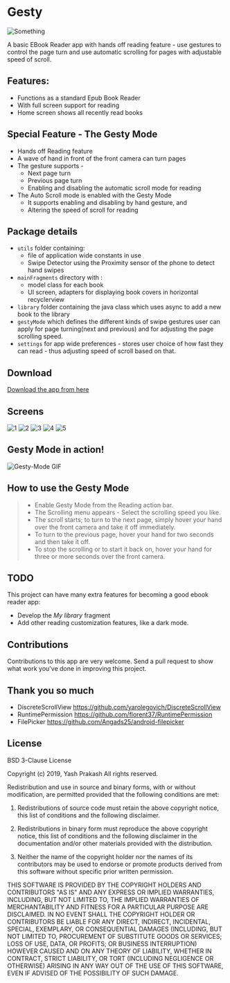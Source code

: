 # Gesty
![Something](https://github.com/yashprakash13/Gesty/blob/master/logo.jpg "Gesty - The Reader")

A basic EBook Reader app with hands off reading feature - use gestures to control the page turn and use automatic scrolling for pages with adjustable speed of scroll.

## Features:
* Functions as a standard Epub Book Reader
* With full screen support for reading
* Home screen shows all recently read books

## Special Feature - The Gesty Mode
* Hands off Reading feature
* A wave of hand in front of the front camera can turn pages
* The gesture supports - 
  * Next page turn
  * Previous page turn
  * Enabling and disabling the automatic scroll mode for reading
* The Auto Scroll mode is enabled with the Gesty Mode
  * It supports enabling and disabling by hand gesture, and
  * Altering the speed of scroll for reading
 
## Package details
* `utils` folder containing:
  - file of application wide constants in use
  - Swipe Detector using the Proximity sensor of the phone to detect hand swipes
* `mainFragments` directory with :
  - model class for each book 
  - UI screen, adapters for displaying book covers in horizontal recyclerview
* `library` folder containing the java class which uses async to add a new book to the library
* `gestyMode` which defines the different kinds of swipe gestures user can apply for page turning(next and previous) and for adjusting the page scrolling speed. 
* `settings` for app wide preferences - stores user choice of how fast they can read - thus adjusting speed of scroll based on that.

## Download
[Download the app from here](https://github.com/yashprakash13/Gesty/releases/download/v1.0/app-release.apk)

## Screens
![1](https://github.com/yashprakash13/Gesty/blob/master/Screenshots/1.png) ![2](https://github.com/yashprakash13/Gesty/blob/master/Screenshots/2.png)
![3](https://github.com/yashprakash13/Gesty/blob/master/Screenshots/3.png)
![4](https://github.com/yashprakash13/Gesty/blob/master/Screenshots/4.png) ![5](https://github.com/yashprakash13/Gesty/blob/master/Screenshots/5.png)

## Gesty Mode in action!
![Gesty-Mode GIF](https://github.com/yashprakash13/Gesty/blob/master/gestymode.gif)

## How to use the Gesty Mode
> * Enable Gesty Mode from the Reading action bar.
> * The Scrolling menu appears - Select the scrolling speed you like.
> * The scroll starts; to turn to the next page, simply hover your hand over the front camera and take it off immediately.
> * To turn to the previous page, hover your hand for two seconds and then take it off.
> * To stop the scrolling or to start it back on, hover your hand for three or more seconds over the front camera.

## TODO
This project can have many extra features for becoming a good ebook reader app:
* Develop the *My library* fragment
* Add other reading customization features, like a dark mode.

## Contributions
Contributions to this app are very welcome. Send a pull request to show what work you've done in improving this project.

## Thank you so much
* DiscreteScrollView   https://github.com/yarolegovich/DiscreteScrollView
* RuntimePermission    https://github.com/florent37/RuntimePermission
* FilePicker           https://github.com/Angads25/android-filepicker

## License
BSD 3-Clause License

Copyright (c) 2019, Yash Prakash
All rights reserved.

Redistribution and use in source and binary forms, with or without
modification, are permitted provided that the following conditions are met:

1. Redistributions of source code must retain the above copyright notice, this
   list of conditions and the following disclaimer.

2. Redistributions in binary form must reproduce the above copyright notice,
   this list of conditions and the following disclaimer in the documentation
   and/or other materials provided with the distribution.

3. Neither the name of the copyright holder nor the names of its
   contributors may be used to endorse or promote products derived from
   this software without specific prior written permission.

THIS SOFTWARE IS PROVIDED BY THE COPYRIGHT HOLDERS AND CONTRIBUTORS "AS IS"
AND ANY EXPRESS OR IMPLIED WARRANTIES, INCLUDING, BUT NOT LIMITED TO, THE
IMPLIED WARRANTIES OF MERCHANTABILITY AND FITNESS FOR A PARTICULAR PURPOSE ARE
DISCLAIMED. IN NO EVENT SHALL THE COPYRIGHT HOLDER OR CONTRIBUTORS BE LIABLE
FOR ANY DIRECT, INDIRECT, INCIDENTAL, SPECIAL, EXEMPLARY, OR CONSEQUENTIAL
DAMAGES (INCLUDING, BUT NOT LIMITED TO, PROCUREMENT OF SUBSTITUTE GOODS OR
SERVICES; LOSS OF USE, DATA, OR PROFITS; OR BUSINESS INTERRUPTION) HOWEVER
CAUSED AND ON ANY THEORY OF LIABILITY, WHETHER IN CONTRACT, STRICT LIABILITY,
OR TORT (INCLUDING NEGLIGENCE OR OTHERWISE) ARISING IN ANY WAY OUT OF THE USE
OF THIS SOFTWARE, EVEN IF ADVISED OF THE POSSIBILITY OF SUCH DAMAGE.
